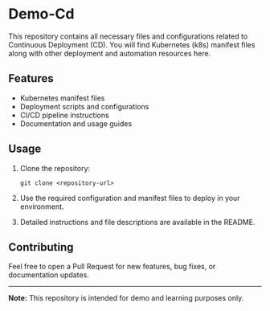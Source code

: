 # Demo-Cd

This repository contains all necessary files and configurations related to Continuous Deployment (CD). You will find Kubernetes (k8s) manifest files along with other deployment and automation resources here.

## Features

-   Kubernetes manifest files
-   Deployment scripts and configurations
-   CI/CD pipeline instructions
-   Documentation and usage guides

## Usage

1. Clone the repository:

    ```
    git clone <repository-url>
    ```

2. Use the required configuration and manifest files to deploy in your environment.

3. Detailed instructions and file descriptions are available in the README.

## Contributing

Feel free to open a Pull Request for new features, bug fixes, or documentation updates.

---

**Note:** This repository is intended for demo and learning purposes only.
